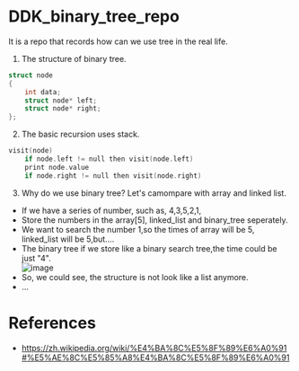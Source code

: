 # DDK_binary_tree_repo
It is a repo that records how can we use tree in the real life.

1. The structure of binary tree.
```C++
struct node
{
    int data;
    struct node* left;
    struct node* right;
};
```

2. The basic recursion uses stack.
```C++
visit(node)
    if node.left != null then visit(node.left)
    print node.value
    if node.right != null then visit(node.right)
```

3. Why do we use binary tree? Let's camompare with array and linked list.
* If we have a series of number, such as, 4,3,5,2,1,
* Store the numbers in the array[5], linked_list and binary_tree seperately.
* We want to search the number 1,so the times of array will be 5, linked_list will be 5,but....
* The binary tree if we store like a binary search tree,the time could be just "4".<br>
![image](https://user-images.githubusercontent.com/67073582/122053003-eadfbb00-ce18-11eb-8c18-2c667d744a2d.png)
* So, we could see, the structure is not look like a list anymore.
* ...


# References
* https://zh.wikipedia.org/wiki/%E4%BA%8C%E5%8F%89%E6%A0%91#%E5%AE%8C%E5%85%A8%E4%BA%8C%E5%8F%89%E6%A0%91
